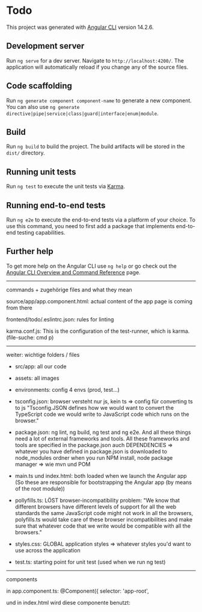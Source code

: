 # Todo

This project was generated with [Angular CLI](https://github.com/angular/angular-cli) version 14.2.6.

## Development server

Run `ng serve` for a dev server. Navigate to `http://localhost:4200/`. The application will automatically reload if you change any of the source files.

## Code scaffolding

Run `ng generate component component-name` to generate a new component. You can also use `ng generate directive|pipe|service|class|guard|interface|enum|module`.

## Build

Run `ng build` to build the project. The build artifacts will be stored in the `dist/` directory.

## Running unit tests

Run `ng test` to execute the unit tests via [Karma](https://karma-runner.github.io).

## Running end-to-end tests

Run `ng e2e` to execute the end-to-end tests via a platform of your choice. To use this command, you need to first add a package that implements end-to-end testing capabilities.

## Further help

To get more help on the Angular CLI use `ng help` or go check out the [Angular CLI Overview and Command Reference](https://angular.io/cli) page.



*****************************


commands + zugehörige files and what they mean

source/app/app.component.html: actual content of the app page is coming from there

frontend/todo/.eslintrc.json: rules for linting

karma.conf.js: This is the configuration of the test-runner, which is karma.
(file-suche: cmd p)


*********

weiter:
wichtige folders / files

* src/app: all our code

* assets: all images
* environments: config 4 envs (prod, test…)

* tsconfig.json: browser versteht nur js, kein ts => config für converting ts to js
    "Tsconfig.JSON defines how we would want to convert the TypeScript code we would write to JavaScript code which runs on the browser."

* package.json: ng lint, ng build, ng test and ng e2e.
    And all these things need a lot of external frameworks and tools. All these frameworks and tools are specified in the package.json auch DEPENDENCIES => whatever you have defined in package.json is downloaded to node_modules ordner when you run NPM install, node package manager => wie mvn und POM

* main.ts und index.html: both loaded when we launch the Angular app 
    (So these are responsible for bootstrapping the Angular app (by means of the root module))

* pollyfills.ts: LÖST browser-incompatibility problem:
    "We know that different browsers have different levels of support for all the web standards
    the same JavaScript code might not work in all the browsers, polyfills.ts 
    would take care of these browser incompatibilities and make sure that whatever code
    that we write would be compatible with all the browsers."

* styles.css: GLOBAL application styles => whatever styles you'd want to use across the application

* test.ts: starting point for unit test (used when we run ng test)



***********************************************

components

in app.component.ts:
@Component({
  selector: 'app-root',

  und in index.html wird diese componente benutzt:
<body>
  <app-root></app-root>
</body>
